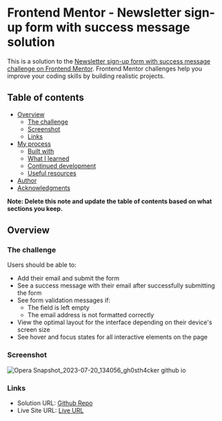 # Frontend Mentor - Newsletter sign-up form with success message solution

This is a solution to the [Newsletter sign-up form with success message challenge on Frontend Mentor](https://www.frontendmentor.io/challenges/newsletter-signup-form-with-success-message-3FC1AZbNrv). Frontend Mentor challenges help you improve your coding skills by building realistic projects. 

## Table of contents

- [Overview](#overview)
  - [The challenge](#the-challenge)
  - [Screenshot](#screenshot)
  - [Links](#links)
- [My process](#my-process)
  - [Built with](#built-with)
  - [What I learned](#what-i-learned)
  - [Continued development](#continued-development)
  - [Useful resources](#useful-resources)
- [Author](#author)
- [Acknowledgments](#acknowledgments)

**Note: Delete this note and update the table of contents based on what sections you keep.**

## Overview

### The challenge

Users should be able to:

- Add their email and submit the form
- See a success message with their email after successfully submitting the form
- See form validation messages if:
  - The field is left empty
  - The email address is not formatted correctly
- View the optimal layout for the interface depending on their device's screen size
- See hover and focus states for all interactive elements on the page

### Screenshot

![Opera Snapshot_2023-07-20_134056_gh0sth4cker github io](https://github.com/GH0STH4CKER/Newsletter_Signup_FM/assets/62290930/63436f24-869d-4248-8682-09530686eef3)


### Links

- Solution URL: <a href='https://github.com/GH0STH4CKER/Newsletter_Signup_FM'>Github Repo</a>
- Live Site URL: <a href='https://gh0sth4cker.github.io/Newsletter_Signup_FM/'>Live URL</a>

